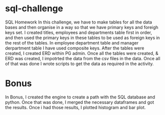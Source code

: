 # sql-challenge
SQL Homework
In this challenge, we have to make tables for all the data bases and then organise in a way so that we have primary keys and foreigh keys set.
I created titles, employees and departments table first in order, and then used the primary keys in these tables to be used as foreign keys in the rest of the tables.
In employee department table and manager derpartment table I have used composite keys.
After the tables were created, I created ERD within PG admin.
Once all the tables were created, & ERD was created, I impotrted the data from the csv files in the data.
Once all of that was done I wrote scripts to get the data as required in the activity.

# Bonus
In Bonus, I created the engine to create a path with the SQL database and python. 
Once that was done, I merged the necessary dataframes and got the results.
Once i had those results, I plotted histogram and bar plot.
